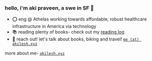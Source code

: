 ### hello, i'm aki praveen, a swe in SF 🌉

* ⭕ eng @ Athelas working towards affordable, robust healthcare infrastructure in America via technology
* 📚 reading plenty of books- check out my [reading log](https://aki-internal.notion.site/aki-internal/Aki-s-Reading-List-b2f9f31753374bde9c2dc80bd8d7db5f)
* 📧 reach out! let's talk about books, biking and travel! [`me (at) akilesh.xyz`](me@akilesh.xyz)

more about me- [`akilesh.xyz`](https://akilesh.xyz)
